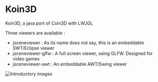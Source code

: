 # Koin3D
Koin3D, a java port of Coin3D with LWJGL

Three viewers are available :
- jsceneviewer : As its name does not say, this is an embeddable SWT/Eclipse viewer
- jsceneviewer-glfw : A full screen viewer, using GLFW. Designed for video games
- jsceneviewer-awt : An embeddable AWT/Swing viewer

![Introductory images](/MtRainier.png)
